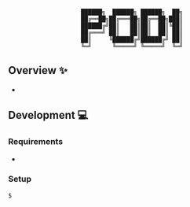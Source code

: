 <div align='center'>

```
██████╗  ██████╗ ██████╗  ██╗
██╔══██╗██╔═══██╗██╔══██╗███║
██████╔╝██║   ██║██║  ██║╚██║
██╔═══╝ ██║   ██║██║  ██║ ██║
██║     ╚██████╔╝██████╔╝ ██║
╚═╝      ╚═════╝ ╚═════╝  ╚═╝
```

</div>

## Overview :sparkles:
- 

## Development :computer:

### Requirements
- 

### Setup
```sh
$
```

